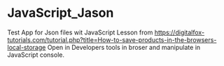 # JavaScript_Jason
Test App for Json files wit JavaScript
Lesson from 
    <a href="https://digitalfox-tutorials.com/tutorial.php?title=How-to-save-products-in-the-browsers-local-storage">https://digitalfox-tutorials.com/tutorial.php?title=How-to-save-products-in-the-browsers-local-storage
Open in Developers tools in broser and manipulate in JavaScript console.
